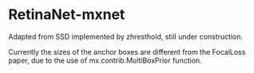 # RetinaNet-mxnet
Adapted from SSD implemented by zhresthold, still under construction.

Currently the sizes of the anchor boxes are different from the FocalLoss paper, due to the use of mx.contrib.MultiBoxPrior function.

